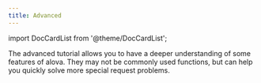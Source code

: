 ```yaml
---
title: Advanced
---
```


import DocCardList from '@theme/DocCardList';

The advanced tutorial allows you to have a deeper understanding of some features of alova. They may not be commonly used functions, but can help you quickly solve more special request problems.

<DocCardList />
